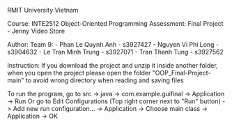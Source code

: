 RMIT University Vietnam

Course: INTE2512 Object-Oriented Programming
Assessment: Final Project - Jenny Video Store

Author: Team 9: 
	- Phan Le Quynh Anh - s3927427
	- Nguyen Vi Phi Long - s3904632
	- Le Tran Minh Trung - s3927071
	- Tran Thanh Tung - s3927562
  
Instruction:
If you download the project and unzip it inside another folder, 
when you open the project please open the folder "OOP_Final-Project-main" to avoid wrong directory when reading and saving files
  
To run the program, go to src -> java -> com.example.guifinal -> Application -> Run
Or go to Edit Configurations (Top right corner next to "Run" button) -> Add new run configuration... 
         -> Application -> Choose main class -> Application -> OK
          
